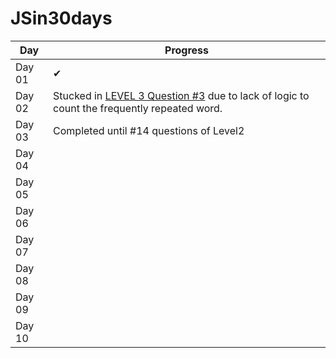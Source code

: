 # JSin30days

Day|Progress
--|--
Day 01 | ✔
Day 02 |Stucked in [LEVEL 3 Question #3](https://github.com/Asabeneh/30-Days-Of-JavaScript/blob/master/02_Day_Data_types/02_day_data_types.md#exercises-level-3) due to lack of logic to count the frequently repeated word.
Day 03 |Completed until #14 questions of Level2 
Day 04 |
Day 05 |
Day 06 |
Day 07 |
Day 08 |
Day 09 |
Day 10 |
